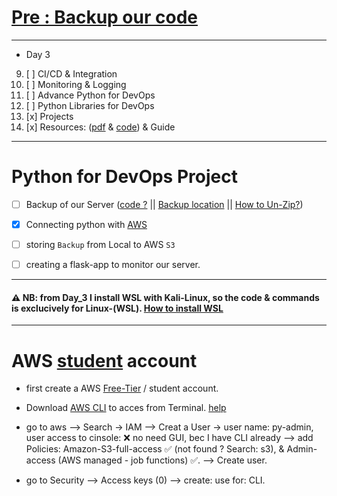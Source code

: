 # [Pre : Backup our code](../Day%203/backup.py)

---

- Day 3

09) [ ] CI/CD & Integration
10) [ ] Monitoring & Logging
11) [ ] Advance Python for DevOps
12) [ ] Python Libraries for DevOps
13) [x] Projects
14) [x] Resources: ([pdf]() & [code](https://github.com/LondheShubham153/python-masterclass)) & Guide

---

# Python for DevOps Project

- [ ] Backup of our Server ([code ?](./backup.py) || [Backup location](../../Py%20for%20DevOps-Backup/) || [How to Un-Zip?](./un-zip.md))
- [x] Connecting python with [AWS](#)
- [ ] storing `Backup` from Local to AWS `S3`
- [ ] creating a flask-app to monitor our server.


---

#### ⚠️ NB: from Day_3 I install WSL with Kali-Linux, so the code & commands is exclucively for Linux-(WSL). [How to install WSL](https://github.com/akashdip2001/kali-all-commands/blob/main/README.md#wsl) 

---

# AWS [student](https://aws.amazon.com/education/awseducate/) account

- first create a AWS [Free-Tier](https://aws.amazon.com/free) / student account.
- Download [AWS CLI](https://docs.aws.amazon.com/cli/latest/userguide/getting-started-install.html#getting-started-install-instructions) to acces from Terminal. [help](./AWS-CLI-install-help.md)
- go to aws --> Search -> IAM --> Creat a User -> user name: py-admin, user access to cinsole: ❌ no need GUI, bec I have CLI already --> add Policies: Amazon-S3-full-access ✅ (not found ? Search: s3), & Admin-access (AWS managed - job functions) ✅. --> Create user.

- go to Security --> Access keys (0) --> create: use for: CLI.